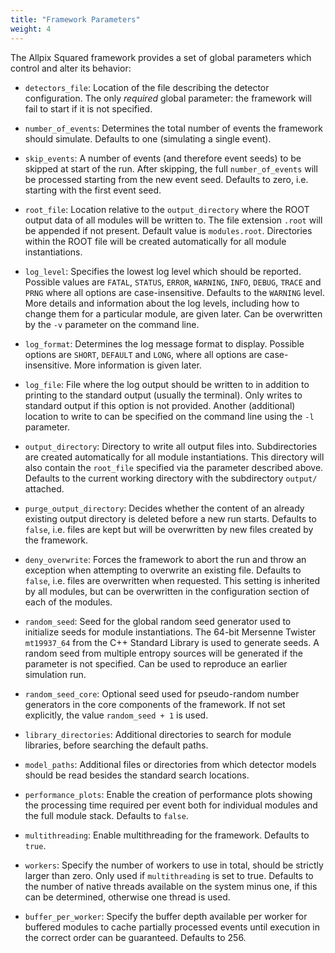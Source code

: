 ```yaml
---
title: "Framework Parameters"
weight: 4
---
```


The Allpix Squared framework provides a set of global parameters which
control and alter its behavior:

  - `detectors_file`: Location of the file describing the detector
    configuration. The only *required* global parameter: the framework
    will fail to start if it is not specified.

  - `number_of_events`: Determines the total number of events the framework
    should simulate. Defaults to one (simulating a single event).

  - `skip_events`: A number of events (and therefore event seeds) to be
    skipped at start of the run. After skipping, the full `number_of_events`
    will be processed starting from the new event seed. Defaults to zero,
    i.e. starting with the first event seed.

  - `root_file`: Location relative to the `output_directory` where the ROOT
    output data of all modules will be written to. The file extension `.root`
    will be appended if not present. Default value is `modules.root`.
    Directories within the ROOT file will be created automatically for all
    module instantiations.

  - `log_level`: Specifies the lowest log level which should be reported.
    Possible values are `FATAL`, `STATUS`, `ERROR`, `WARNING`, `INFO`,
    `DEBUG`, `TRACE` and `PRNG` where all options are case-insensitive.
    Defaults to the `WARNING` level. More details and information about the
    log levels, including how to change them for a particular module, are
    given later. Can be overwritten by the `-v` parameter on the command line.

  - `log_format`: Determines the log message format to display. Possible
    options are `SHORT`, `DEFAULT` and `LONG`, where all options are
    case-insensitive. More information is given later.

  - `log_file`: File where the log output should be written to in addition
    to printing to the standard output (usually the terminal). Only writes
    to standard output if this option is not provided. Another
    (additional) location to write to can be specified on the command
    line using the `-l` parameter.

  - `output_directory`: Directory to write all output files into.
    Subdirectories are created automatically for all module instantiations.
    This directory will also contain the `root_file` specified via the
    parameter described above. Defaults to the current working directory with
    the subdirectory `output/` attached.

  - `purge_output_directory`: Decides whether the content of an already
    existing output directory is deleted before a new run starts. Defaults to
    `false`, i.e. files are kept but will be overwritten by new files created
    by the framework.

  - `deny_overwrite`: Forces the framework to abort the run and throw an
    exception when attempting to overwrite an existing file. Defaults to
    `false`, i.e. files are overwritten when requested. This setting is
    inherited by all modules, but can be overwritten in the configuration
    section of each of the modules.

  - `random_seed`: Seed for the global random seed generator used to
    initialize seeds for module instantiations. The 64-bit Mersenne Twister
    `mt19937_64` from the C++ Standard Library is used to generate seeds.
    A random seed from multiple entropy sources will be generated if the
    parameter is not specified. Can be used to reproduce an earlier
    simulation run.

  - `random_seed_core`: Optional seed used for pseudo-random number generators
    in the core components of the framework. If not set explicitly, the value
    `random_seed + 1` is used.

  - `library_directories`: Additional directories to search for module
    libraries, before searching the default paths.

  - `model_paths`: Additional files or directories from which detector models
    should be read besides the standard search locations.

  - `performance_plots`: Enable the creation of performance plots showing the
    processing time required per event both for individual modules and the
    full module stack. Defaults to `false`.

  - `multithreading`: Enable multithreading for the framework. Defaults
    to `true`.

  - `workers`: Specify the number of workers to use in total, should be
    strictly larger than zero. Only used if `multithreading` is set to true.
    Defaults to the number of native threads available on the system minus
    one, if this can be determined, otherwise one thread is used.

  - `buffer_per_worker`: Specify the buffer depth available per worker for
    buffered modules to cache partially processed events until execution in
    the correct order can be guaranteed. Defaults to 256.

